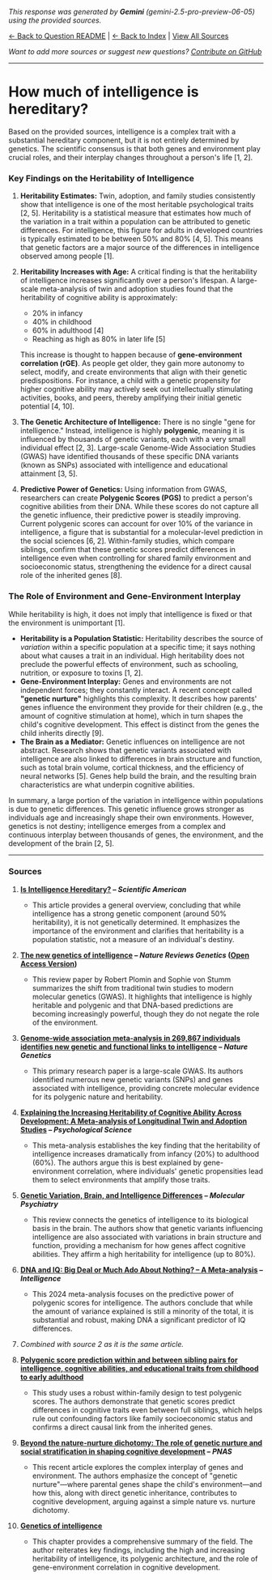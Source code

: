 <!-- 
Generated by: gemini
Model: gemini-2.5-pro-preview-06-05
Prompt type: sources
Tools enabled: False
Generated at: 2025-07-08T19:05:50.371485
-->

*This response was generated by **Gemini** (gemini-2.5-pro-preview-06-05) using the provided sources.*

[← Back to Question README](README.md) | [← Back to Index](../README.md) | [View All Sources](../allsources.md)

*Want to add more sources or suggest new questions? [Contribute on GitHub](https://github.com/justinwest/SuggestedSources)*

---

# How much of intelligence is hereditary?

Based on the provided sources, intelligence is a complex trait with a substantial hereditary component, but it is not entirely determined by genetics. The scientific consensus is that both genes and environment play crucial roles, and their interplay changes throughout a person's life [1, 2].

### Key Findings on the Heritability of Intelligence

1.  **Heritability Estimates:** Twin, adoption, and family studies consistently show that intelligence is one of the most heritable psychological traits [2, 5]. Heritability is a statistical measure that estimates how much of the variation in a trait within a population can be attributed to genetic differences. For intelligence, this figure for adults in developed countries is typically estimated to be between 50% and 80% [4, 5]. This means that genetic factors are a major source of the differences in intelligence observed among people [1].

2.  **Heritability Increases with Age:** A critical finding is that the heritability of intelligence increases significantly over a person's lifespan. A large-scale meta-analysis of twin and adoption studies found that the heritability of cognitive ability is approximately:
    *   20% in infancy
    *   40% in childhood
    *   60% in adulthood [4]
    *   Reaching as high as 80% in later life [5]

    This increase is thought to happen because of **gene-environment correlation (rGE)**. As people get older, they gain more autonomy to select, modify, and create environments that align with their genetic predispositions. For instance, a child with a genetic propensity for higher cognitive ability may actively seek out intellectually stimulating activities, books, and peers, thereby amplifying their initial genetic potential [4, 10].

3.  **The Genetic Architecture of Intelligence:** There is no single "gene for intelligence." Instead, intelligence is highly **polygenic**, meaning it is influenced by thousands of genetic variants, each with a very small individual effect [2, 3]. Large-scale Genome-Wide Association Studies (GWAS) have identified thousands of these specific DNA variants (known as SNPs) associated with intelligence and educational attainment [3, 5].

4.  **Predictive Power of Genetics:** Using information from GWAS, researchers can create **Polygenic Scores (PGS)** to predict a person's cognitive abilities from their DNA. While these scores do not capture all the genetic influence, their predictive power is steadily improving. Current polygenic scores can account for over 10% of the variance in intelligence, a figure that is substantial for a molecular-level prediction in the social sciences [6, 2]. Within-family studies, which compare siblings, confirm that these genetic scores predict differences in intelligence even when controlling for shared family environment and socioeconomic status, strengthening the evidence for a direct causal role of the inherited genes [8].

### The Role of Environment and Gene-Environment Interplay

While heritability is high, it does not imply that intelligence is fixed or that the environment is unimportant [1].

*   **Heritability is a Population Statistic:** Heritability describes the source of *variation* within a specific population at a specific time; it says nothing about what causes a trait in an individual. High heritability does not preclude the powerful effects of environment, such as schooling, nutrition, or exposure to toxins [1, 2].
*   **Gene-Environment Interplay:** Genes and environments are not independent forces; they constantly interact. A recent concept called **"genetic nurture"** highlights this complexity. It describes how parents' genes influence the environment they provide for their children (e.g., the amount of cognitive stimulation at home), which in turn shapes the child's cognitive development. This effect is distinct from the genes the child inherits directly [9].
*   **The Brain as a Mediator:** Genetic influences on intelligence are not abstract. Research shows that genetic variants associated with intelligence are also linked to differences in brain structure and function, such as total brain volume, cortical thickness, and the efficiency of neural networks [5]. Genes help build the brain, and the resulting brain characteristics are what underpin cognitive abilities.

In summary, a large portion of the variation in intelligence within populations is due to genetic differences. This genetic influence grows stronger as individuals age and increasingly shape their own environments. However, genetics is not destiny; intelligence emerges from a complex and continuous interplay between thousands of genes, the environment, and the development of the brain [2, 5].

***

### Sources

1.  **[Is Intelligence Hereditary?](https://www.scientificamerican.com/article/is-intelligence-hereditary/) – *Scientific American***
    *   This article provides a general overview, concluding that while intelligence has a strong genetic component (around 50% heritability), it is not genetically determined. It emphasizes the importance of the environment and clarifies that heritability is a population statistic, not a measure of an individual's destiny.

2.  **[The new genetics of intelligence](https://www.nature.com/articles/nrg.2017.104) – *Nature Reviews Genetics* ([Open Access Version](https://pmc.ncbi.nlm.nih.gov/articles/PMC5985927/))**
    *   This review paper by Robert Plomin and Sophie von Stumm summarizes the shift from traditional twin studies to modern molecular genetics (GWAS). It highlights that intelligence is highly heritable and polygenic and that DNA-based predictions are becoming increasingly powerful, though they do not negate the role of the environment.

3.  **[Genome-wide association meta-analysis in 269,867 individuals identifies new genetic and functional links to intelligence](https://pubmed.ncbi.nlm.nih.gov/29942086/) – *Nature Genetics***
    *   This primary research paper is a large-scale GWAS. Its authors identified numerous new genetic variants (SNPs) and genes associated with intelligence, providing concrete molecular evidence for its polygenic nature and heritability.

4.  **[Explaining the Increasing Heritability of Cognitive Ability Across Development: A Meta-analysis of Longitudinal Twin and Adoption Studies](https://pmc.ncbi.nlm.nih.gov/articles/PMC3954471/) – *Psychological Science***
    *   This meta-analysis establishes the key finding that the heritability of intelligence increases dramatically from infancy (20%) to adulthood (60%). The authors argue this is best explained by gene-environment correlation, where individuals' genetic propensities lead them to select environments that amplify those traits.

5.  **[Genetic Variation, Brain, and Intelligence Differences](https://www.nature.com/articles/s41380-021-01027-y) – *Molecular Psychiatry***
    *   This review connects the genetics of intelligence to its biological basis in the brain. The authors show that genetic variants influencing intelligence are also associated with variations in brain structure and function, providing a mechanism for how genes affect cognitive abilities. They affirm a high heritability for intelligence (up to 80%).

6.  **[DNA and IQ: Big Deal or Much Ado About Nothing? – A Meta-analysis](https://www.sciencedirect.com/science/article/abs/pii/S0160289624000655) – *Intelligence***
    *   This 2024 meta-analysis focuses on the predictive power of polygenic scores for intelligence. The authors conclude that while the amount of variance explained is still a minority of the total, it is substantial and robust, making DNA a significant predictor of IQ differences.

7.  *Combined with source 2 as it is the same article.*

8.  **[Polygenic score prediction within and between sibling pairs for intelligence, cognitive abilities, and educational traits from childhood to early adulthood](https://icajournal.scholasticahq.com/article/140654-polygenic-score-prediction-within-and-between-sibling-pairs-for-intelligence-cognitive-abilities-and-educational-traits-from-childhood-to-early-adul)**
    *   This study uses a robust within-family design to test polygenic scores. The authors demonstrate that genetic scores predict differences in cognitive traits even between full siblings, which helps rule out confounding factors like family socioeconomic status and confirms a direct causal link from the inherited genes.

9.  **[Beyond the nature-nurture dichotomy: The role of genetic nurture and social stratification in shaping cognitive development](https://www.pnas.org/doi/10.1073/pnas.2426531122) – *PNAS***
    *   This recent article explores the complex interplay of genes and environment. The authors emphasize the concept of "genetic nurture"—where parental genes shape the child's environment—and how this, along with direct genetic inheritance, contributes to cognitive development, arguing against a simple nature vs. nurture dichotomy.

10. **[Genetics of intelligence](https://jamesjlee.altervista.org/wp-content/uploads/2025/04/genetics_intelligence_CDPS.pdf)**
    *   This chapter provides a comprehensive summary of the field. The author reiterates key findings, including the high and increasing heritability of intelligence, its polygenic architecture, and the role of gene-environment correlation in cognitive development.
